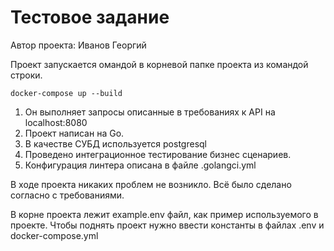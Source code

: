 # Тестовое задание 

Автор проекта: Иванов Георгий

Проект запускается омандой в корневой папке проекта из командой строки.

```
docker-compose up --build 
```

1) Он выполняет запросы описанные в требованиях к API на localhost:8080
2) Проект написан на Go.
3) В качестве СУБД используется postgresql
4) Проведено интеграционное тестирование бизнес сценариев. 
5) Конфигурация линтера описана в файле .golangci.yml


В ходе проекта никаких проблем не возникло. Всё было сделано согласно с требованиями. 


В корне проекта лежит example.env файл, как пример используемого в проекте. 
Чтобы поднять проект нужно ввести константы в файлах .env и docker-compose.yml
